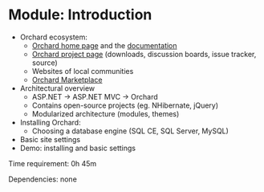 # Module: Introduction



- Orchard ecosystem:
	- [Orchard home page](http://orchardproject.net) and the [documentation](http://docs.orchardproject.net)
	- [Orchard project page](http://orchard.codeplex.com) (downloads, discussion boards, issue tracker, source)
	- Websites of local communities
	- [Orchard Marketplace](http://orchardmarket.net)
- Architectural overview
	- ASP.NET -> ASP.NET MVC -> Orchard
	- Contains open-source projects (eg. NHibernate, jQuery)
	- Modularized architecture (modules, themes)
- Installing Orchard:
	- Choosing a database engine (SQL CE, SQL Server, MySQL)
- Basic site settings
- Demo: installing and basic settings

Time requirement: 0h 45m

Dependencies: none
